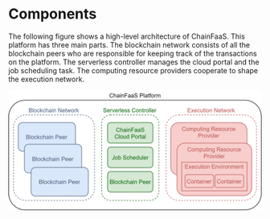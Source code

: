 # Components

The following figure shows a high-level architecture of ChainFaaS. This platform has three main parts. The blockchain network consists of all the blockchain peers who are responsible for keeping track of the transactions on the platform. The serverless controller manages the cloud portal and the job scheduling task. The computing resource providers cooperate to shape the execution network.

![alt text](img/overallArchitecture.png "High-level architecture of ChainFaaS")

<!-- <object data="http://yoursite.com/the.pdf" type="application/pdf" width="700px" height="700px">
    <embed src="http://yoursite.com/the.pdf">
        <p>This browser does not support PDFs. Please download the PDF to view it: <a href="http://yoursite.com/the.pdf">Download PDF</a>.</p>
    </embed>
</object> -->